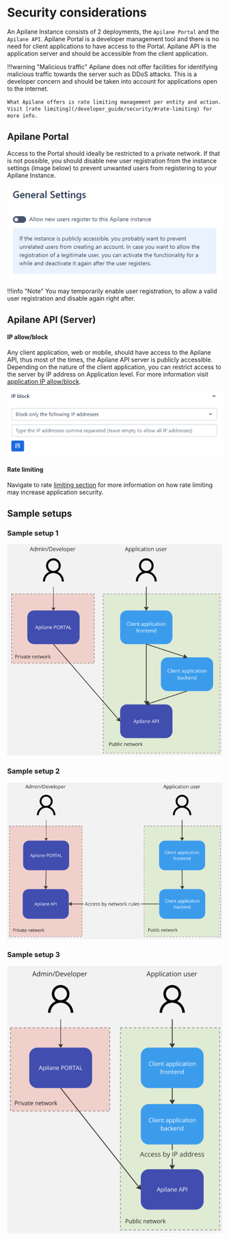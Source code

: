 # Security considerations

An Apilane Instance consists of 2 deployments, the `Apilane Portal` and the `Apilane API`. Apilane Portal is a developer management tool and there is no need for client applications to have access to the Portal. Apilane API is the application server and should be accessible from the client application.

!!!warning "Malicious traffic"
    Apilane does not offer facilities for identifying malicious traffic towards the server such as DDoS attacks. This is a developer concern and should be taken into account for applications open to the internet.    
    
    What Apilane offers is rate limiting management per entity and action. Visit [rate limiting](/developer_guide/security/#rate-limiting) for more info.

## Apilane Portal

Access to the Portal should ideally be restricted to a private network. If that is not possible, you should disable new user registration from the instance settings (image below) to prevent unwanted users from registering to your Apilane Instance. 

![Apilane](assets/allow_register.png)

!!!info "Note"
    You may temporarily enable user registration, to allow a valid user registration and disable again right after.

## Apilane API (Server)

#### IP allow/block
Any client application, web or mobile, should have access to the Apilane API, thus most of the times, the Apilane API server is publicly accessible. Depending on the nature of the client application, you can restrict access to the server by IP address on Application level. For more information visit [application IP allow/block](/developer_guide/security/#ip-allowblock).

![Apilane](assets/allow_ip.png)

#### Rate limiting

Navigate to rate [limiting section](/developer_guide/security/#rate-limiting) for more information on how rate limiting may increase application security.

## Sample setups

### Sample setup 1

![Apilane](assets/sample_setup_1.png)

### Sample setup 2

![Apilane](assets/sample_setup_2.png)

### Sample setup 3

![Apilane](assets/sample_setup_3.png)
